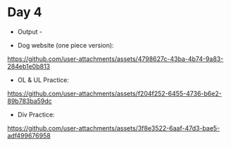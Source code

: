 # Day 4 

- Output - 

- Dog website (one piece version): 


https://github.com/user-attachments/assets/4798627c-43ba-4b74-9a83-284eb1e0b813


- OL & UL Practice:

https://github.com/user-attachments/assets/f204f252-6455-4736-b6e2-89b783ba59dc

- Div Practice:


https://github.com/user-attachments/assets/3f8e3522-6aaf-47d3-bae5-adf499676958


